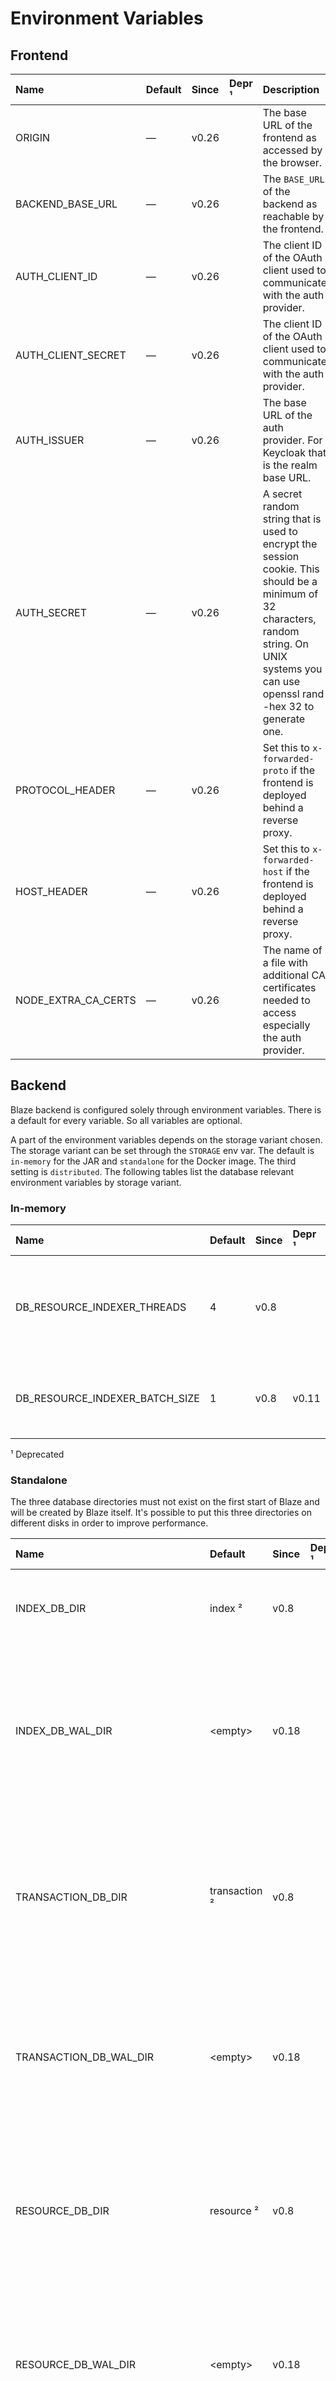 # Environment Variables

## Frontend

| Name                | Default | Since | Depr ¹ | Description                                                                                                                                                                                    |
|:--------------------|:--------|:------|:-------|:-----------------------------------------------------------------------------------------------------------------------------------------------------------------------------------------------|
| ORIGIN              | —       | v0.26 |        | The base URL of the frontend as accessed by the browser.                                                                                                                                       |
| BACKEND_BASE_URL    | —       | v0.26 |        | The `BASE_URL` of the backend as reachable by the frontend.                                                                                                                                    |
| AUTH_CLIENT_ID      | —       | v0.26 |        | The client ID of the OAuth client used to communicate with the auth provider.                                                                                                                  |
| AUTH_CLIENT_SECRET  | —       | v0.26 |        | The client ID of the OAuth client used to communicate with the auth provider.                                                                                                                  |
| AUTH_ISSUER         | —       | v0.26 |        | The base URL of the auth provider. For Keycloak that is the realm base URL.                                                                                                                    |
| AUTH_SECRET         | —       | v0.26 |        | A secret random string that is used to encrypt the session cookie. This should be a minimum of 32 characters, random string. On UNIX systems you can use openssl rand -hex 32 to generate one. |
| PROTOCOL_HEADER     | —       | v0.26 |        | Set this to `x-forwarded-proto` if the frontend is deployed behind a reverse proxy.                                                                                                            |
| HOST_HEADER         | —       | v0.26 |        | Set this to `x-forwarded-host` if the frontend is deployed behind a reverse proxy.                                                                                                             |
| NODE_EXTRA_CA_CERTS | —       | v0.26 |        | The name of a file with additional CA certificates needed to access especially the auth provider.                                                                                              |

## Backend

Blaze backend is configured solely through environment variables. There is a default for every variable. So all variables are optional. 

A part of the environment variables depends on the storage variant chosen. The storage variant can be set through the `STORAGE` env var. The default is `in-memory` for the JAR and `standalone` for the Docker image. The third setting is `distributed`. The following tables list the database relevant environment variables by storage variant.

### In-memory

| Name                           | Default | Since | Depr ¹ | Description                                                                             |
|:-------------------------------|:--------|:------|:-------|:----------------------------------------------------------------------------------------|
| DB_RESOURCE_INDEXER_THREADS    | 4       | v0.8  |        | The number threads used for indexing resources. Try 8 or 16 depending on your hardware. |
| DB_RESOURCE_INDEXER_BATCH_SIZE | 1       | v0.8  | v0.11  | The number of resources which are indexed in a batch. (Deprecated)                      |

¹ Deprecated

### Standalone

The three database directories must not exist on the first start of Blaze and will be created by Blaze itself. It's possible to put this three directories on different disks in order to improve performance.

| Name                           | Default       | Since | Depr ¹ | Description                                                                                                                                      |
|:-------------------------------|:--------------|:------|:-------|:-------------------------------------------------------------------------------------------------------------------------------------------------|
| INDEX_DB_DIR                   | index ²       | v0.8  |        | The directory were the index database files are stored.                                                                                          |
| INDEX_DB_WAL_DIR               | \<empty\>     | v0.18 |        | The directory were the index database write ahead log (WAL) files are stored. Empty means same dir as database files.                            |
| TRANSACTION_DB_DIR             | transaction ² | v0.8  |        | The directory were the transaction log files are stored. This directory must not exist on the first start of Blaze and will be created by Blaze. |
| TRANSACTION_DB_WAL_DIR         | \<empty\>     | v0.18 |        | The directory were the transaction log write ahead log (WAL) files are stored. Empty means same dir as database files.                           |
| RESOURCE_DB_DIR                | resource ²    | v0.8  |        | The directory were the resource files are stored. This directory must not exist on the first start of Blaze and will be created by               |
| RESOURCE_DB_WAL_DIR            | \<empty\>     | v0.18 |        | The directory were the resource write ahead log (WAL) files are stored. Empty means same dir as database files.                                  |
| DB_BLOCK_CACHE_SIZE            | 128           | v0.8  |        | The size of the [block cache][2] of the DB in MiB. This cache is outside of the JVM heap.                                                        |
| DB_RESOURCE_CACHE_SIZE         | 100000        | v0.8  |        | The size of the resource cache of the DB in number of resources.                                                                                 |
| DB_MAX_BACKGROUND_JOBS         | 4             | v0.8  |        | The maximum number of the [background jobs][3] used for DB compactions.                                                                          |
| DB_RESOURCE_INDEXER_THREADS    | 4             | v0.8  |        | The number threads used for indexing resources. Try 8 or 16 depending on your hardware.                                                          |
| DB_RESOURCE_INDEXER_BATCH_SIZE | 1             | v0.8  | v0.11  | The number of resources which are indexed in a batch. (Deprecated)                                                                               |
| DB_RESOURCE_STORE_KV_THREADS   | 4             | v0.17 |        | The number of threads used for reading and writing resources.                                                                                    |

¹ Deprecated, ² In the JAR variant. The Docker image uses a directory below the `/app/data` directory.

### Distributed

The distributed storage variant only uses the index database locally. 

| Name                               | Default        | Since | Depr ¹ | Description                                                                                                                                          |
|:-----------------------------------|:---------------|:------|:-------|:-----------------------------------------------------------------------------------------------------------------------------------------------------|
| INDEX_DB_DIR                       | index ²        | v0.8  |        | The directory were the index database files are stored.                                                                                              |
| INDEX_DB_WAL_DIR                   | \<empty\>      | v0.18 |        | The directory were the index database write ahead log (WAL) files are stored. Empty means same dir as database files.                                |
| DB_BLOCK_CACHE_SIZE                | 128            | v0.8  |        | The size of the [block cache][2] of the DB in MiB. This cache is outside of the JVM heap.                                                            |
| DB_RESOURCE_CACHE_SIZE             | 100000         | v0.8  |        | The size of the resource cache of the DB in number of resources.                                                                                     |
| DB_MAX_BACKGROUND_JOBS             | 4              | v0.8  |        | The maximum number of the [background jobs][3] used for DB compactions.                                                                              |
| DB_RESOURCE_INDEXER_THREADS        | 4              | v0.8  |        | The number threads used for indexing resources. Try 8 or 16 depending on your hardware.                                                              |
| DB_RESOURCE_INDEXER_BATCH_SIZE     | 1              | v0.8  | v0.11  | The number of resources which are indexed in a batch. (Deprecated)                                                                                   |
| DB_RESOURCE_STORE_KV_THREADS       | 4              | v0.17 |        | The number threads used for reading and writing resources.                                                                                           |
| DB_KAFKA_BOOTSTRAP_SERVERS         | localhost:9092 | v0.8  |        | A comma separated list of bootstrap servers for the Kafka transaction log.                                                                           |
| DB_KAFKA_MAX_REQUEST_SIZE          | 1048576        | v0.8  |        | The maximum size of a encoded transaction able to send to the Kafka transaction log in bytes.                                                        |
| DB_KAFKA_COMPRESSION_TYPE          | snappy         | v0.11 |        | The compression type for transaction data generated by the producer. Valid values are `none`, `gzip`, `snappy`, `lz4`, or `zstd`.                    |
| DB_KAFKA_SECURITY_PROTOCOL         | PLAINTEXT      | v0.11 |        | Protocol used to communicate with brokers. Valid values are: PLAINTEXT and SSL.                                                                      |
| DB_KAFKA_SSL_TRUSTSTORE_LOCATION   | —              | v0.11 |        | The location of the trust store file.                                                                                                                |
| DB_KAFKA_SSL_TRUSTSTORE_PASSWORD   | —              | v0.11 |        | The password for the trust store file. If a password is not set, trust store file configured will still be used, but integrity checking is disabled. |
| DB_KAFKA_SSL_KEYSTORE_LOCATION     | —              | v0.11 |        | The location of the key store file. This is optional for client and can be used for two-way authentication for client.                               |
| DB_KAFKA_SSL_KEYSTORE_PASSWORD     | —              | v0.11 |        | The store password for the key store file. This is optional for client and only needed if DB_KAFKA_SSL_KEYSTORE_LOCATION is configured.              |
| DB_KAFKA_SSL_KEY_PASSWORD          | —              | v0.11 |        | The password of the private key in the key store file. This is required for clients only if two-way authentication is configured.                    |
| DB_CASSANDRA_CONTACT_POINTS        | localhost:9042 | v0.8  |        | A comma separated list of contact points for the Cassandra resource store.                                                                           |
| DB_CASSANDRA_USERNAME              | cassandra      | v0.11 |        | The username for the Cassandra authentication.                                                                                                       |
| DB_CASSANDRA_PASSWORD              | cassandra      | v0.11 |        | The password for the Cassandra authentication.                                                                                                       |
| DB_CASSANDRA_KEY_SPACE             | blaze          | v0.8  |        | The Cassandra key space were the `resources` table is located.                                                                                       |
| DB_CASSANDRA_PUT_CONSISTENCY_LEVEL | TWO            | v0.8  |        | Cassandra consistency level for resource put (insert) operations. Has to be set to `ONE` on a non-replicated keyspace.                               |
| DB_CASSANDRA_REQUEST_TIMEOUT       | 2000           | v0.11 |        | Timeout in milliseconds for all requests to the Cassandra cluster.                                                                                   |

¹ Deprecated, ² In the JAR variant. The Docker image uses a directory below the `/app/data` directory.

More information about distributed deployment are available [here](distributed-backend.md). 

### Other Environment Variables

| Name                                    | Default                    | Since   | Depr ¹ | Description                                                                                                 |
|:----------------------------------------|:---------------------------|:--------|--------|:------------------------------------------------------------------------------------------------------------|
| PROXY_HOST                              | —                          | v0.6    | —      | REMOVED: use -Dhttp.proxyHost                                                                               |
| PROXY_PORT                              | —                          | v0.6    | —      | REMOVED: use -Dhttp.proxyPort                                                                               |
| PROXY_USER                              | —                          | v0.6.1  | —      | REMOVED: try [SOCKS Options][1]                                                                             |
| PROXY_PASSWORD                          | —                          | v0.6.1  | —      | REMOVED: try [SOCKS Options][1]                                                                             |
| CONNECTION_TIMEOUT                      | 5 s                        | v0.6.3  | —      | connection timeout for outbound HTTP requests                                                               |
| REQUEST_TIMEOUT                         | 30 s                       | v0.6.3  | —      | REMOVED                                                                                                     |
| TERM_SERVICE_URI                        | [http://tx.fhir.org/r4][6] | v0.6    | v0.11  | Base URI of the terminology service                                                                         |
| BASE_URL                                | `http://localhost:8080`    | —       | —      | The URL under which Blaze is accessible by clients.                                                         |
| CONTEXT_PATH                            | /fhir                      | v0.11   | —      | Context path under which the FHIR RESTful API will be accessible.                                           |
| SERVER_PORT                             | 8080                       | —       | —      | The port of the main HTTP server                                                                            |
| METRICS_SERVER_PORT                     | 8081                       | v0.6    | —      | The port of the Prometheus metrics server                                                                   |
| LOG_LEVEL                               | info                       | v0.6    | —      | one of trace, debug, info, warn or error                                                                    |
| JAVA_TOOL_OPTIONS                       | —                          | —       | —      | JVM options \(Docker only\)                                                                                 |
| FHIR_OPERATION_EVALUATE_MEASURE_THREADS | number of CPUs             | v0.8    | —      | The number threads used for $evaluate-measure executions.                                                   |
| FHIR_OPERATION_EVALUATE_MEASURE_TIMEOUT | 3600000 (1h)               | v0.19   | —      | Timeout in milliseconds for synchronous $evaluate-measure executions.                                       |
| OPENID_PROVIDER_URL                     | —                          | v0.11   | —      | [OpenID Connect][4] provider URL to enable [authentication][5]                                              |
| OPENID_CLIENT_TRUST_STORE               | —                          | v0.26   | —      | A PKCS #12 trust store containing CA certificates needed for the [OpenID Connect][4] provider.              |
| OPENID_CLIENT_TRUST_STORE_PASS          | —                          | v0.26   | —      | The password for the PKCS #12 trust store.                                                                  |
| ENFORCE_REFERENTIAL_INTEGRITY           | true                       | v0.14   | —      | Enforce referential integrity on resource create, update and delete.                                        |
| DB_SYNC_TIMEOUT                         | 10000                      | v0.15   | —      | Timeout in milliseconds for all reading FHIR interactions acquiring the newest database state.              |
| DB_SEARCH_PARAM_BUNDLE                  | —                          | v0.21   | —      | Name of a custom search parameter bundle file.                                                              |
| ENABLE_ADMIN_API                        | —                          | v0.26   | —      | Set to `true` if the optional Admin API should be enabled. Needed by the frontend.                          |
| CQL_EXPR_CACHE_SIZE                     | —                          | v0.28   | —      | Size of the CQL expression cache in MiB. This cache is part of the JVM heap. Will be disabled if not given. |
| CQL_EXPR_CACHE_REFRESH                  | PT24H                      | v0.28   | —      | The duration after which a Bloom filter of the CQL expression cache will be refreshed.                      |
| CQL_EXPR_CACHE_THREADS                  | 4                          | v0.28   | —      | The maximum number of parallel Bloom filter calculations for the CQL expression cache.                      |
| ALLOW_MULTIPLE_DELETE                   | false                      | v0.30   | —      | Allow deleting multiple resources using [Conditional Delete](../api.md#conditional-delete).                 |
| ENABLE_INTERACTION_DELETE_HISTORY       | -                          | v0.30.1 | —      | Enable the [Delete History](../api.md#delete-history) interaction.                                          |
| ENABLE_OPERATION_PATIENT_PURGE          | -                          | v0.30.1 | —      | Enable the [Operation \$purge on Patient](../api/operation-patient-purge.md).                               |

¹ Deprecated

#### BASE_URL

The [FHIR RESTful API](https://www.hl7.org/fhir/http.html) will be accessible under `BASE_URL/CONTEXT_PATH`. Possible `X-Forwarded-Host`, `X-Forwarded-Proto` and `Forwarded` request headers will override this URL.

#### FHIR_OPERATION_EVALUATE_MEASURE_THREADS

The number threads used for $evaluate-measure executions. The default is the number of available processors (CPUs). For measures that do not load lots of resources from disk the default is the right choice. However, if some of the measures load lots of resources directly from disk, it can be beneficial to set the number of threads to 2x or 4x the number of available processors. Be sure to increase `DB_RESOURCE_STORE_KV_THREADS` accordingly to be able to use the increased I/O capabilities. 

#### OPENID_CLIENT_TRUST_STORE

The PKCS #12 trust store has to be generated by the Java keytool. OpenSSL will not work.

```sh
keytool -importcert -storetype PKCS12 -keystore "trust-store.p12" \
  -storepass "..." -alias ca -file "cert.pem" -noprompt
```

#### ENFORCE_REFERENTIAL_INTEGRITY

It's enabled by default but can be disabled on proxy/middleware/secondary systems were a primary system ensures referential integrity.

#### DB_SYNC_TIMEOUT

All reading FHIR interactions have to acquire the last database state known at the time the request arrived in order to ensure [consistency](../consistency.md). That database state might not be ready immediately because indexing might be still undergoing. In such a situation, the request has to wait for the database state becoming available. If the database state won't be available before the timeout expires, a 503 Service Unavailable response will be returned. Please increase this timeout if you experience such 503 responses, and you are not able to improve indexing performance or lower transaction load.  

### Common JAVA_TOOL_OPTIONS

| Name             | Default | Since | Description                                                  |
|:-----------------|:--------|:------|:-------------------------------------------------------------|
| -Xmx4g           | -       |       | The maximum amount of heap memory.                           |
| -Dhttp.proxyHost | -       | v0.11 | The hostname of the proxy server for outbound HTTP requests. |
| -Dhttp.proxyPort | 80      | v0.11 | The port of the proxy server.                                |

[1]: <https://docs.oracle.com/en/java/javase/11/docs/api/java.base/java/net/doc-files/net-properties.html#Proxies>
[2]: <https://github.com/facebook/rocksdb/wiki/Setup-Options-and-Basic-Tuning#block-cache-size>
[3]: <https://github.com/facebook/rocksdb/wiki/Thread-Pool>
[4]: <https://openid.net/connect/>
[5]: <../authentication.md>
[6]: <http://tx.fhir.org/r4>
